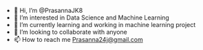 - 👋 Hi, I’m @PrasannaJK8
- 👀 I’m interested in Data Science and Machine Learning
- 🌱 I’m currently learning and working in machine learning project
- 💞️ I’m looking to collaborate with anyone
- 📫 How to reach me Prasanna24j@gmail.com

<!---
PrasannaJK8/PrasannaJK8 is a ✨ special ✨ repository because its `README.md` (this file) appears on your GitHub profile.
You can click the Preview link to take a look at your changes.
--->
